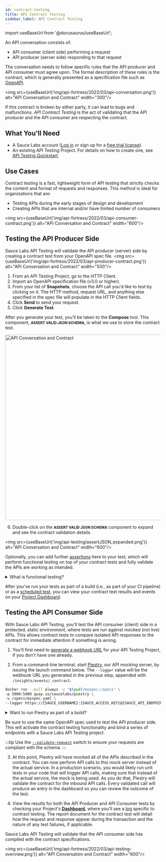 ```yaml
---
id: contract-testing
title: API Contract Testing
sidebar_label: API Contract Testing
---
```


import useBaseUrl from '@docusaurus/useBaseUrl';

An API conversation consists of:

- API consumer (client side) performing a request
- API producer (server side) responding to that request

The conversation needs to follow specific rules that the API producer and API consumer must agree upon. The formal description of these rules is the contract, which is generally presented as a specification file such as [OpenAPI](https://swagger.io/docs/specification/about/).

<img src={useBaseUrl('img/api-fortress/2022/03/api-conversation.png')} alt="API Conversation and Contract" width="300"/>

If this contract is broken by either party, it can lead to bugs and malfunctions. _API Contract Testing_ is the act of validating that the API producer and the API consumer are respecting the contract.

## What You'll Need

- A Sauce Labs account ([Log in](https://accounts.saucelabs.com/am/XUI/#login/) or sign up for a [free trial license](https://saucelabs.com/sign-up)).
- An existing API Testing Project. For details on how to create one, see [API Testing Quickstart](/api-testing/quickstart/).

## Use Cases

Contract testing is a fast, lightweight form of API testing that strictly checks the content and format of requests and responses. This method is ideal for organizations that are:

- Testing APIs during the early stages of design and development
- Creating APIs that are internal and/or have limited number of consumers

<img src={useBaseUrl('img/api-fortress/2022/03/api-consumer-contract.png')} alt="API Conversation and Contract" width="600"/>

## Testing the API Producer Side

Sauce Labs API Testing will validate the API producer (server) side by creating a contract test from your OpenAPI spec file.
<img src={useBaseUrl('img/api-fortress/2022/03/api-producer-contract.png')} alt="API Conversation and Contract" width="500"/>

1. From an API Testing Project, go to the HTTP Client.
2. Import an OpenAPI specification file (v3.0 or higher).
3. From your list of **Snapshots**, choose the API call you'd like to test by clicking on it. The HTTP method, request URL, and anything else specified in the spec file will populate in the HTTP Client fields.
4. Click **Send** to send your request.
5. Click **Generate Test**.

  <p>After you generate your test, you'll be taken to the <strong>Compose</strong> tool. This component, <small><strong>ASSERT VALID JSON SCHEMA</strong></small>, is what we use to store the contract test.</p>
  <img src={useBaseUrl('img/api-testing/assertJSON.png')} alt="API Conversation and Contract" width="600"/>

6. <p>Double-click on the <small><strong>ASSERT VALID JSON SCHEMA</strong></small> component to expand and see the contract validation details.</p>

<img src={useBaseUrl('img/api-testing/assertJSON_expanded.png')} alt="API Conversation and Contract" width="600"/>

Optionally, you can add further [assertions](/api-testing/composer/) here to your test, which will perform functional testing on top of your contract tests and fully validate the APIs are working as intended.

<details><summary>What is functional testing?</summary>
<i>Functional testing</i> is a more robust, data-driven method that checks the API logic and consumer flows. If your organization is creating a large-scale API program that will have public APIs with third-party consumers, for example, functional testing is ideal. That's where adding functional testing to complement your contract testing strategy can give your development team insight into how accurately your APIs render, and ultimately bring products to market faster.
</details>

After you've run your tests as part of a build (i.e., as part of your CI pipeline) or as a [scheduled test](/api-testing/schedule-test/), you can view your contract test results and events on your [Project Dashboard](/api-testing/project-dashboard/).

## Testing the API Consumer Side

With Sauce Labs API Testing, you'll test the API consumer (client) side in a protected, static environment, where tests are run against mocked (not live) APIs. This allows contract tests to compare isolated API responses to the contract for immediate attention if something is wrong.

1. You'll first need to [generate a webhook URL](/api-testing/integrations/apitesting-saucectl-integration/#step-1-create-a-webhook) for your API Testing Project, if you don't have one already.

2. From a command-line terminal, start [Piestry](/api-testing/mocking/), our API mocking server, by issuing the launch command below. The `--logger` value will be the webhook URL you generated in the previous step, appended with `/insights/events/_contract`.

```bash
docker run --pull always -v "$(pwd)/myspec:/specs" \
-p 5000:5000 quay.io/saucelabs/piestry \
-u /specs/myspec.yaml \
--logger https://{SAUCE_USERNAME}:{SAUCE_ACCESS_KEY}@{SAUCE_API_ENDPOINT}/{hook_id}/insights/events/_contract
```

<details><summary>Want to run Piestry as part of a build?</summary>

Alternatively, you can run the command as a [build](/api-testing/project-dashboard/#test-build-reports) by issuing the following launch command instead of the above:

```bash
docker run --pull always -v "$(pwd)/myspec:/specs" \
-p 5000:5000 quay.io/saucelabs/piestry \
-u /specs/myspec.yaml \
--logger "https://{SAUCE_USERNAME}:{SAUCE_ACCESS_KEY}@{SAUCE_API_ENDPOINT}/{hook_id}/insights/events/_contract?buildId=build123"
```

Here, the URL is appended by the `buildId` parameter.

  </details>

Be sure to use the same OpenAPI spec used to test the API producer side. This will activate the contract testing functionality and bind a series of endpoints with a Sauce Labs API Testing project.

:::tip
Use the [`--validate-request`](/api-testing/mocking/#validate-request) switch to ensure your requests are compliant with the schema.
:::

3. At this point, Piestry will have mocked all of the APIs described in the contract. You can now perform API calls to this mock server instead of the actual service. In a production scenario, you would likely run unit tests in your code that will trigger API calls, making sure that instead of the actual service, the mock is being used. As you do that, Piestry will validate the contract for the inbound API calls. Every validated call will produce an entry in the dashboard so you can review the outcome of the test.

4. View the results for both the API Producer and API Consumer tests by checking your Project's [**Dashboard**](/api-testing/project-dashboard/), where you'll see a [log](/api-testing/project-dashboard/#test-logs) specific to contract testing. The report document for the contract test will detail how the request and response appear during the transaction and the nature of any test failures, if applicable.

Sauce Labs API Testing will validate that the API consumer side has complied with the contract specifications.

<img src={useBaseUrl('img/api-fortress/2022/03/api-testing-overview.png')} alt="API Conversation and Contract" width="600"/>
